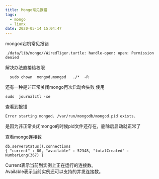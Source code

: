 ```yaml
---
title: Mongo常见报错
tags:
  - mongo
  - liunx
date: 2020-05-14 15:04:47
---
```


mongod宕机常见报错

     /data/lib/mongo//WiredTiger.turtle: handle-open: open: Permission denied

  解决办法直接给权限
      
      sudo chown  mongod.mongod   ./*  -R

还有一种是非正常关闭mongo再次启动会失败  使用

    sudo  journalctl -xe

查看到报错

    Error starting mongod. /var/run/mongodb/mongod.pid exists.

是因为非正常关闭mongo的时候pid文件还存在，删除后启动就正常了


查看mongo连接数

    db.serverStatus().connections
    { "current" : 80, "available" : 52348, "totalCreated" : NumberLong(367) }


Current表示当前到实例上正在运行的连接数。
<br/>Available表示当前实例还可以支持的并发连接数。<br/>